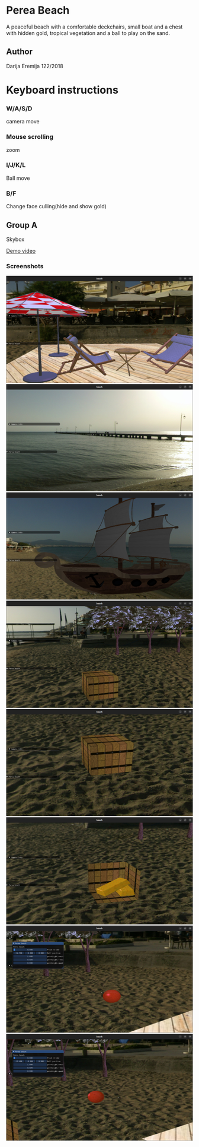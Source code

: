 # Perea Beach
A peaceful beach with a comfortable deckchairs, small boat and a chest with hidden gold, tropical vegetation and a ball to play on the sand. 
## Author
Darija Eremija 122/2018
# Keyboard instructions
### W/A/S/D
camera move
### Mouse scrolling
zoom
### I/J/K/L
Ball move
### B/F
Change face culling(hide and show gold)
## Group A 
Skybox

[Demo video](https://www.youtube.com/watch?v=RWrWAXtkQ-0)



### Screenshots

![](screenshots/view2.png)
![](screenshots/view3.png)
![](screenshots/view4.png)
![](screenshots/view5.png)
![](screenshots/closedChest.png)
![](screenshots/openedChest.png)
![](screenshots/ballPosition1.png)
![](screenshots/ballPosition2.png)
